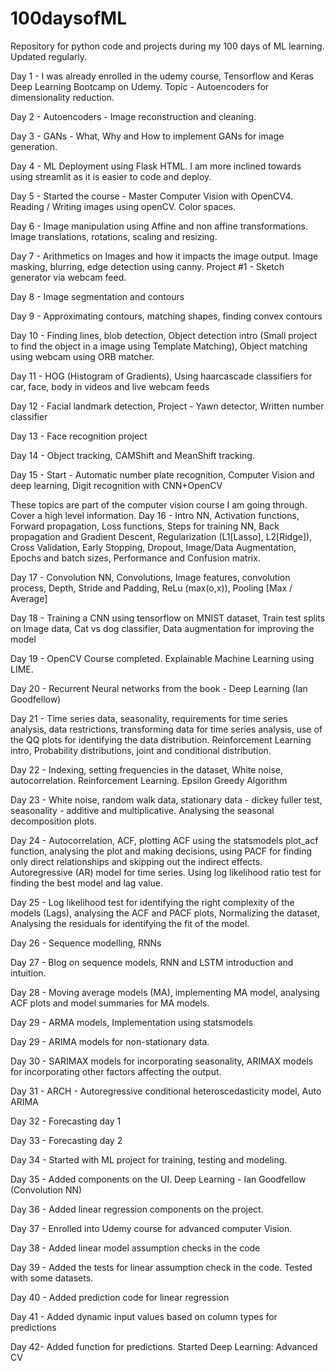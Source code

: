 # 100daysofML

Repository for python code and projects during my 100 days of ML learning. Updated regularly.

Day 1 - I was already enrolled in the udemy course, Tensorflow and Keras Deep Learning Bootcamp on Udemy.
        Topic - Autoencoders for dimensionality reduction.

Day 2 - Autoencoders - Image reconstruction and cleaning.

Day 3 - GANs - What, Why and How to implement GANs for image generation.

Day 4 - ML Deployment using Flask HTML. I am more inclined towards using streamlit as it is easier to code and deploy.

Day 5 - Started the course - Master Computer Vision with OpenCV4.
        Reading / Writing images using openCV.
        Color spaces.

Day 6 - Image manipulation using Affine and non affine transformations.
        Image translations, rotations, scaling and resizing.

Day 7 - Arithmetics on Images and how it impacts the image output.
        Image masking, blurring, edge detection using canny.
        Project #1 - Sketch generator via webcam feed.

Day 8 - Image segmentation and contours

Day 9 - Approximating contours, matching shapes, finding convex contours

Day 10 - Finding lines, blob detection, Object detection intro (Small project to find the object in a image using Template Matching),
        Object matching using webcam using ORB matcher.

Day 11 - HOG (Histogram of Gradients), Using haarcascade classifiers for car, face, body in videos and live webcam feeds

Day 12 - Facial landmark detection, Project - Yawn detector, Written number classifier

Day 13 - Face recognition project

Day 14 - Object tracking, CAMShift and MeanShift tracking.

Day 15 - Start - Automatic number plate recognition, Computer Vision and deep learning, Digit recognition with CNN+OpenCV

These topics are part of the computer vision course I am going through. Cover a high level information.
Day 16 - Intro NN, Activation functions, Forward propagation, Loss functions, Steps for training  NN,
Back propagation and Gradient Descent, Regularization (L1[Lasso], L2[Ridge]), Cross Validation, Early Stopping, Dropout, Image/Data Augmentation, Epochs and batch sizes, Performance and Confusion matrix.

Day 17 - Convolution NN, Convolutions, Image features, convolution process, Depth, Stride and Padding, ReLu (max(o,x)), Pooling [Max / Average]        

Day 18 - Training a CNN using tensorflow on MNIST dataset, Train test splits on Image data, Cat vs dog classifier, Data augmentation for improving the model

Day 19 - OpenCV Course completed. Explainable Machine Learning using LIME.

Day 20 - Recurrent Neural networks from the book - Deep Learning (Ian Goodfellow)

Day 21 - Time series data, seasonality, requirements for time series analysis, data restrictions, transforming data for time series analysis, use of the QQ plots for identifying the data distribution. Reinforcement Learning intro, Probability distributions, joint and conditional distribution.

Day 22 - Indexing, setting frequencies in the dataset, White noise, autocorrelation.
Reinforcement Learning. Epsilon Greedy Algorithm 

Day 23 - White noise, random walk data, stationary data - dickey fuller test, seasonality - additive and multiplicative. Analysing the seasonal decomposition plots.

Day 24 - Autocorrelation, ACF, plotting ACF using the statsmodels plot_acf function, analysing the plot and making decisions, using PACF for finding only direct relationships and skipping out the indirect effects.
Autoregressive (AR) model for time series. Using log likelihood ratio test for finding the best model and lag value.

Day 25 - Log likelihood test for identifying the right complexity of the models (Lags), analysing the ACF and PACF plots, Normalizing the dataset, Analysing the residuals for identifying the fit of the model.

Day 26 - Sequence modelling, RNNs

Day 27 - Blog on sequence models, RNN and LSTM introduction and intuition.

Day 28 - Moving average models (MA), implementing MA model, analysing ACF plots and model summaries for MA models. 

Day 29 - ARMA models, Implementation using statsmodels

Day 29 - ARIMA models for non-stationary data.

Day 30 - SARIMAX models for incorporating seasonality, ARIMAX models for incorporating other factors affecting the output.

Day 31 - ARCH - Autoregressive conditional heteroscedasticity model, Auto ARIMA

Day 32 - Forecasting day 1

Day 33 - Forecasting day 2

Day 34 - Started with ML project for training, testing and modeling.

Day 35 - Added components on the UI.
Deep Learning - Ian Goodfellow (Convolution NN)

Day 36 - Added linear regression components on the project.

Day 37 - Enrolled into Udemy course for advanced computer Vision.

Day 38 - Added linear model assumption checks in the code

Day 39 - Added the tests for linear assumption check in the code. Tested with some datasets.

Day 40 - Added prediction code for linear regression

Day 41 - Added dynamic input values based on column types for predictions

Day 42- Added function for predictions.
Started Deep Learning: Advanced CV